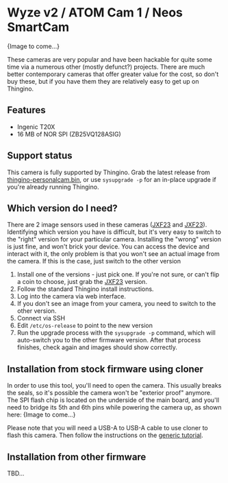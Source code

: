 # Wyze v2 / ATOM Cam 1 / Neos SmartCam

{Image to come...}

These cameras are very popular and have been hackable for quite some time via a numerous other (mostly defunct?) projects. There are much better contemporary cameras that offer greater value for the cost, so don't buy these, but if you have them they are relatively easy to get up on Thingino.

## Features
* Ingenic T20X
* 16 MB of NOR SPI (ZB25VQ128ASIG)


## Support status
This camera is fully supported by Thingino. Grab the latest release from [thingino-personalcam.bin](https://github.com/themactep/thingino-firmware/releases/download/firmware/thingino-personalcam.bin), or use `sysupgrade -p` for an in-place upgrade if you're already running Thingino.

## Which version do I need?
There are 2 image sensors used in these cameras ([JXF23](https://github.com/themactep/thingino-firmware/releases/latest/download/thingino-wyze_c2_jxf22.bin) and [JXF23](https://github.com/themactep/thingino-firmware/releases/latest/download/thingino-wyze_c2_jxf23.bin)).  Identifying which version you have is difficult, but it's very easy to switch to the "right" version for your particular camera.  Installing the "wrong" version is just fine, and won't brick your device.  You can access the device and interact with it, the only problem is that you won't see an actual image from the camera.  If this is the case, just switch to the other version

1. Install one of the versions - just pick one.  If you're not sure, or can't flip a coin to choose, just grab the [JXF23](https://github.com/themactep/thingino-firmware/releases/latest/download/thingino-wyze_c2_jxf22.bin) version.
2. Follow the standard Thingino install instructions.
3. Log into the camera via web interface.
4. If you don't see an image from your camera, you need to switch to the other version.
5. Connect via SSH
6. Edit `/etc/os-release` to point to the new version
7. Run the upgrade process with the `sysupgrade -p` command, which will auto-switch you to the other firmware version.  After that process finishes, check again and images should show correctly.

## Installation from stock firmware using cloner
In order to use this tool, you'll need to open the camera. This usually breaks the seals, so it's possible the camera won't be "exterior proof" anymore.
The SPI flash chip is located on the underside of the main board, and you'll need to bridge its 5th and 6th pins while powering the camera up, as shown here: {Image to come...}

Please note that you will need a USB-A to USB-A cable to use cloner to flash this camera.   Then follow the instructions on the [generic tutorial](https://github.com/themactep/thingino-firmware/wiki/Ingenic-USB-Cloner).

## Installation from other firmware
TBD...
